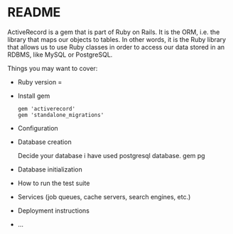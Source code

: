 # README

ActiveRecord is a gem that is part of Ruby on Rails. It is the ORM, i.e. the library that maps our objects to tables. In other words, it is the Ruby library that allows us to use Ruby classes in order to access our data stored in an RDBMS, like MySQL or PostgreSQL.

Things you may want to cover:

* Ruby version = 

* Install gem

      gem 'activerecord'
      gem 'standalone_migrations'

* Configuration

* Database creation

  Decide your database i have used postgresql database.
      gem pg

* Database initialization

* How to run the test suite

* Services (job queues, cache servers, search engines, etc.)

* Deployment instructions

* ...
